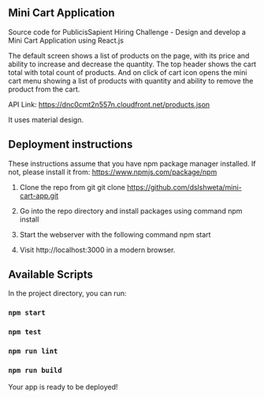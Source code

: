 ## Mini Cart Application

Source code for PublicisSapient Hiring Challenge - Design and develop a Mini Cart Application using React.js

The default screen shows a list of products on the page, with its price and ability to increase and decrease the quantity. The top header shows the cart total with total count of products. And on click of cart icon opens the mini cart menu showing a list of products with quantity and ability to remove the product from the cart.

API Link: https://dnc0cmt2n557n.cloudfront.net/products.json

It uses material design.

## Deployment instructions

These instructions assume that you have npm package manager installed. If not, please install it from: https://www.npmjs.com/package/npm

1. Clone the repo from git
git clone https://github.com/dslshweta/mini-cart-app.git

2. Go into the repo directory and install packages using command
npm install

3. Start the webserver with the following command 
npm start

4. Visit http://localhost:3000 in a modern browser.


## Available Scripts

In the project directory, you can run:

### `npm start`

### `npm test`

### `npm run lint`

### `npm run build`
Your app is ready to be deployed!